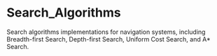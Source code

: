 # Search_Algorithms
Search  algorithms implementations for navigation systems, including Breadth-first Search, Depth-first Search,  Uniform Cost Search, and  A* Search.
